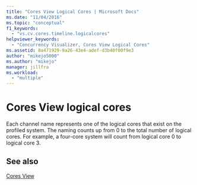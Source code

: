 ```yaml
---
title: "Cores View Logical Cores | Microsoft Docs"
ms.date: "11/04/2016"
ms.topic: "conceptual"
f1_keywords: 
  - "vs.cv.cores.timeline.logicalcores"
helpviewer_keywords: 
  - "Concurrency Visualizer, Cores View Logical Cores"
ms.assetid: 8a471929-9a26-43e4-adef-d3b40f00f9e3
author: "mikejo5000"
ms.author: "mikejo"
manager: jillfra
ms.workload: 
  - "multiple"
---
```

# Cores View logical cores
Each channel name represents one of the logical cores that exist on the profiled system. The naming counts up from 0 to the total number of logical cores. For example, a four-core system will count from logical core 0 to logical core 3.  
  
## See also  
 [Cores View](../profiling/cores-view.md)